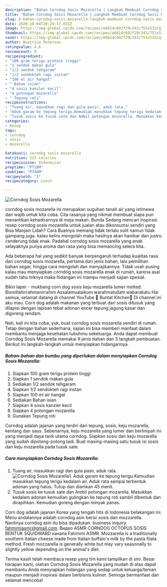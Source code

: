 ```yaml
---
description: "Bahan Corndog Sosis Mozarella | Langkah Membuat Corndog Sosis Mozarella Yang Menggugah Selera"
title: "Bahan Corndog Sosis Mozarella | Langkah Membuat Corndog Sosis Mozarella Yang Menggugah Selera"
slug: 8-bahan-corndog-sosis-mozarella-langkah-membuat-corndog-sosis-mozarella-yang-menggugah-selera
date: 2020-10-04T20:24:17.031Z
image: https://img-global.cpcdn.com/recipes/e6614c602f29c343/751x532cq70/corndog-sosis-mozarella-foto-resep-utama.jpg
thumbnail: https://img-global.cpcdn.com/recipes/e6614c602f29c343/751x532cq70/corndog-sosis-mozarella-foto-resep-utama.jpg
cover: https://img-global.cpcdn.com/recipes/e6614c602f29c343/751x532cq70/corndog-sosis-mozarella-foto-resep-utama.jpg
author: Beatrice Peterson
ratingvalue: 4.6
reviewcount: 9
recipeingredient:
- "100 gram terigu protein tinggi"
- "1 sendok makan gula"
- "1/2 sendok tehgaram"
- "1/2 sendokteh ragi instan"
- "100 ml air hangat"
- " Bahan isian"
- "4 sosis kanzler kecil"
- "4 potongan mozarella"
- " Tepung roti"
recipeinstructions:
- "Tuang air, masukkan ragi dan gula pasir, aduk rata."
- "Aduk garam ke tepung terigu.Kemudian masukkan tepung terigu kedalam air. Aduk rata sampai terbentuk adonan yang halus. Tutup dan diamkan 45 menit."
- "Tusuk sosis ke tusuk sate dan Ambil potongan mozarella. Masukkan kedalam adonan kemudian gulingkan ke tepung roti sambil dibentuk dan dirapihkan. Kemudian goreng dengan minyak panas."
categories:
- Resep
tags:
- corndog
- sosis
- mozarella

katakunci: corndog sosis mozarella 
nutrition: 223 calories
recipecuisine: Indonesian
preptime: "PT18M"
cooktime: "PT46M"
recipeyield: "3"
recipecategory: Lunch

---
```



![Corndog Sosis Mozarella](https://img-global.cpcdn.com/recipes/e6614c602f29c343/751x532cq70/corndog-sosis-mozarella-foto-resep-utama.jpg)


corndog sosis mozarella ini merupakan suguhan tanah air yang istimewa dan wajib untuk kita coba. Cita rasanya yang nikmat membuat siapa pun menantikan kehadirannya di meja makan.
Bunda Sedang mencari inspirasi resep corndog sosis mozarella untuk jualan atau dikonsumsi sendiri yang Bisa Manjain Lidah? Cara Buatnya memang tidak terlalu sulit namun tidak gampang juga. kalau keliru mengolah maka hasilnya akan hambar dan justru cenderung tidak enak. Padahal corndog sosis mozarella yang enak selayaknya punya aroma dan rasa yang bisa memancing selera kita.

Ada beberapa hal yang sedikit banyak berpengaruh terhadap kualitas rasa dari corndog sosis mozarella, pertama dari jenis bahan, lalu pemilihan bahan segar, hingga cara mengolah dan menyajikannya. Tidak usah pusing kalau mau menyiapkan corndog sosis mozarella enak di rumah, karena asal sudah tahu triknya maka hidangan ini mampu menjadi sajian spesial.

Bikin laper - mukbang corn dog sosis keju mozarella lumer melted. Bismillahirrahmanirrahim Assalamualaikum warahmatullahi wabarakatu Hai semua, selamat datang di channel YouTube 🌸 Buntat Kitchen🌸 Di channel ini aku mau. Corn dog adalah makanan yang terbuat dari sosis ditusuk yang dilapisi dengan lapisan tebal adonan encer tepung jagung kasar dan digoreng rendam.


Nah, kali ini kita coba, yuk, buat corndog sosis mozarella sendiri di rumah. Tetap dengan bahan sederhana, sajian ini bisa memberi manfaat dalam membantu menjaga kesehatan tubuhmu sekeluarga. Anda dapat membuat Corndog Sosis Mozarella memakai 9 jenis bahan dan 3 langkah pembuatan. Berikut ini langkah-langkah untuk menyiapkan hidangannya.

<!--inarticleads1-->

##### Bahan-bahan dan bumbu yang diperlukan dalam menyiapkan Corndog Sosis Mozarella:

1. Siapkan 100 gram terigu protein tinggi
1. Siapkan 1 sendok makan gula
1. Sediakan 1/2 sendok tehgaram
1. Siapkan 1/2 sendokteh ragi instan
1. Siapkan 100 ml air hangat
1. Sediakan  Bahan isian
1. Siapkan 4 sosis kanzler kecil
1. Siapkan 4 potongan mozarella
1. Gunakan  Tepung roti


Corndog adalah jajanan yang terdiri dari tepung, sosis, keju mozarella, kentang dan saus. Sebenarnya, keju mozarella yang lumer dan berlimpah ini yang menjadi daya tarik utama corndog. Siapkan sosis dan keju mozarella yang sudah dipotong-potong tadi. Buat masing-masing satu tusuk isi sosis dan keju mozarella pada tusuk sate. 

<!--inarticleads2-->

##### Cara menyiapkan Corndog Sosis Mozarella:

1. Tuang air, masukkan ragi dan gula pasir, aduk rata.
<img src="//assets-global.cpcdn.com/assets/icons/button_play-2c75c40dde080a61004c1f40b05d8f140eaff45d7e9e6481dc71c63d2e7c4909.png" alt="Corndog Sosis Mozarella">1. Aduk garam ke tepung terigu.Kemudian masukkan tepung terigu kedalam air. Aduk rata sampai terbentuk adonan yang halus. Tutup dan diamkan 45 menit.
1. Tusuk sosis ke tusuk sate dan Ambil potongan mozarella. Masukkan kedalam adonan kemudian gulingkan ke tepung roti sambil dibentuk dan dirapihkan. Kemudian goreng dengan minyak panas.


Corn dog adalah jajanan Korea yang tengah hits di Indonesia belakangan ini. Menu andalannya adalah corndog asin berisi sosis dan mozzarella. Nantinya corndog asin itu bisa dipadukan. business inquiry fahmimiasmr@gmail.com. Видео ASMR CORNDOG OCTOPUS SOSIS BENTUK SQUIDWARD канала Fahmimi ASMR. Mozzarella is a traditionally southern Italian cheese made from Italian buffalo&#39;s milk by the pasta filata method. Fresh mozzarella is generally white but may vary seasonally to slightly yellow depending on the animal&#39;s diet. 

Terima kasih telah membaca resep yang tim kami tampilkan di sini. Besar harapan kami, olahan Corndog Sosis Mozarella yang mudah di atas dapat membantu Anda menyiapkan hidangan yang sedap untuk keluarga/teman maupun menjadi inspirasi dalam berbisnis kuliner. Semoga bermanfaat dan selamat mencoba!

